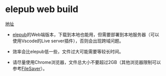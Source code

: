 # elepub web build

[地址](https://taiyuuki.github.io/elepub-web-build/)

* [elepub](https://github.com/taiyuuki/elepub)的Web端版本，下载到本地也能用，但需要部署到本地服务器（可以使用Vscode的Live server插件），否则会出现跨域问题。

* 效率会比elepub低一些，文件过大可能需要等较长时间。

* 请尽量使用Chrome浏览器，文件总大小不要超过2GB（其他浏览器限制可以参考[FileSaver](https://github.com/eligrey/FileSaver.js)）。
